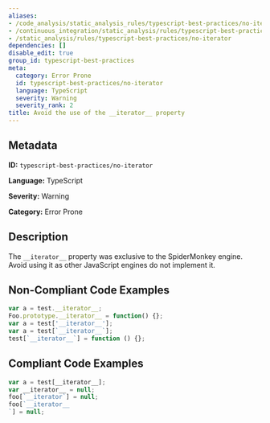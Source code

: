 ```yaml
---
aliases:
- /code_analysis/static_analysis_rules/typescript-best-practices/no-iterator
- /continuous_integration/static_analysis/rules/typescript-best-practices/no-iterator
- /static_analysis/rules/typescript-best-practices/no-iterator
dependencies: []
disable_edit: true
group_id: typescript-best-practices
meta:
  category: Error Prone
  id: typescript-best-practices/no-iterator
  language: TypeScript
  severity: Warning
  severity_rank: 2
title: Avoid the use of the __iterator__ property
---
```

<!--  SOURCED FROM https://github.com/DataDog/datadog-static-analyzer-rule-docs -->


## Metadata
**ID:** `typescript-best-practices/no-iterator`

**Language:** TypeScript

**Severity:** Warning

**Category:** Error Prone

## Description
The `__iterator__` property was exclusive to the SpiderMonkey engine. Avoid using it as other JavaScript engines do not implement it.

## Non-Compliant Code Examples
```typescript
var a = test.__iterator__;
Foo.prototype.__iterator__ = function() {};
var a = test['__iterator__'];
var a = test[`__iterator__`];
test[`__iterator__`] = function () {};
```

## Compliant Code Examples
```typescript
var a = test[__iterator__];
var __iterator__ = null;
foo[`__iterator`] = null;
foo[`__iterator__
`] = null;
```
